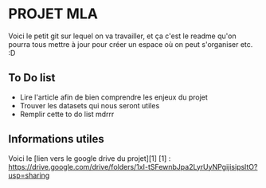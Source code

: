 PROJET MLA
===

Voici le petit git sur lequel on va travailler, et ça c'est le readme qu'on pourra tous mettre à jour pour créer un espace où on peut s'organiser etc. :D

## To Do list

- Lire l'article afin de bien comprendre les enjeux du projet
- Trouver les datasets qui nous seront utiles
- Remplir cette to do list mdrrr

## Informations utiles

Voici le [lien vers le google drive du projet][1] 
[1] : https://drive.google.com/drive/folders/1xI-tSFewnbJpa2LyrUyNPgijisipsltO?usp=sharing


